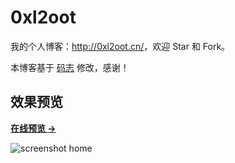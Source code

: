 # 0xl2oot

我的个人博客：<http://0xl2oot.cn/>，欢迎 Star 和 Fork。

本博客基于 [码志](http://mazhuang.org) 修改，感谢！

## 效果预览

**[在线预览 &rarr;](http://0xl2oot.cn/)**

![screenshot home](http://0xl2oot.cn/assets/images/screenshots/home.png)

